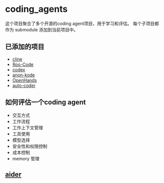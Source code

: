 # coding_agents

这个项目聚合了多个开源的coding agent项目，用于学习和评估。
每个子项目都作为 submodule 添加到当前项目中。

## 已添加的项目

* [cline](https://github.com/fankaidev/cline)
* [Roo-Code](https://github.com/RooVetGit/Roo-Code)
* [codex](https://github.com/openai/codex)
* [anon-kode](https://github.com/fankaidev/anon-kode)
* [OpenHands](https://github.com/fankaidev/OpenHands)
* [auto-coder](https://github.com/fankaidev/auto-coder)


## 如何评估一个coding agent

* 交互方式
* 工作流程
* 工作上下文管理
* 工具使用
* 模型选择
* 安全性和权限控制
* 成本控制
* memory 管理

## [aider](https://github.com/aider-project/aider)
